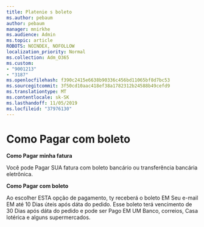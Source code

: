 ```yaml
---
title: Platenie s boleto
ms.author: pebaum
author: pebaum
manager: mnirkhe
ms.audience: Admin
ms.topic: article
ROBOTS: NOINDEX, NOFOLLOW
localization_priority: Normal
ms.collection: Adm_O365
ms.custom:
- "9001213"
- "3187"
ms.openlocfilehash: f390c2415e6638b90336c456bd11065bf8d7bc53
ms.sourcegitcommit: 3f50cd10aac418ef38a1782312b24588b49cefd9
ms.translationtype: MT
ms.contentlocale: sk-SK
ms.lasthandoff: 11/05/2019
ms.locfileid: "37976130"
---
```

# <a name="como-pagar-com-boleto"></a>Como Pagar com boleto

**Como Pagar minha fatura**

Você pode Pagar SUA fatura com boleto bancário ou transferência bancária eletrônica.

**Como Pagar com boleto**

Ao escolher ESTA opção de pagamento, ty receberá o boleto EM Seu e-mail EM até 10 Dias úteis após dáta do pedido. Esse boleto terá vencimento de 30 Dias após dáta do pedido e pode ser Pago EM UM Banco, correios, Casa lotérica e alguns supermercados. 